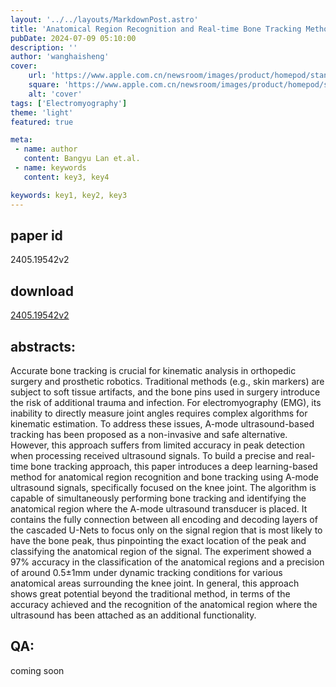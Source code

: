 ```yaml
---
layout: '../../layouts/MarkdownPost.astro'
title: 'Anatomical Region Recognition and Real-time Bone Tracking Methods by Dynamically Decoding A-Mode Ultrasound Signals'
pubDate: 2024-07-09 05:10:00
description: ''
author: 'wanghaisheng'
cover:
    url: 'https://www.apple.com.cn/newsroom/images/product/homepod/standard/Apple-HomePod-hero-230118_big.jpg.large_2x.jpg'
    square: 'https://www.apple.com.cn/newsroom/images/product/homepod/standard/Apple-HomePod-hero-230118_big.jpg.large_2x.jpg'
    alt: 'cover'
tags: ['Electromyography'] 
theme: 'light'
featured: true

meta:
 - name: author
   content: Bangyu Lan et.al.
 - name: keywords
   content: key3, key4

keywords: key1, key2, key3
---
```


## paper id
2405.19542v2
## download
[2405.19542v2](http://arxiv.org/abs/2405.19542v2)
## abstracts:
Accurate bone tracking is crucial for kinematic analysis in orthopedic surgery and prosthetic robotics. Traditional methods (e.g., skin markers) are subject to soft tissue artifacts, and the bone pins used in surgery introduce the risk of additional trauma and infection. For electromyography (EMG), its inability to directly measure joint angles requires complex algorithms for kinematic estimation. To address these issues, A-mode ultrasound-based tracking has been proposed as a non-invasive and safe alternative. However, this approach suffers from limited accuracy in peak detection when processing received ultrasound signals. To build a precise and real-time bone tracking approach, this paper introduces a deep learning-based method for anatomical region recognition and bone tracking using A-mode ultrasound signals, specifically focused on the knee joint. The algorithm is capable of simultaneously performing bone tracking and identifying the anatomical region where the A-mode ultrasound transducer is placed. It contains the fully connection between all encoding and decoding layers of the cascaded U-Nets to focus only on the signal region that is most likely to have the bone peak, thus pinpointing the exact location of the peak and classifying the anatomical region of the signal. The experiment showed a 97% accuracy in the classification of the anatomical regions and a precision of around 0.5$\pm$1mm under dynamic tracking conditions for various anatomical areas surrounding the knee joint. In general, this approach shows great potential beyond the traditional method, in terms of the accuracy achieved and the recognition of the anatomical region where the ultrasound has been attached as an additional functionality.
## QA:
coming soon
